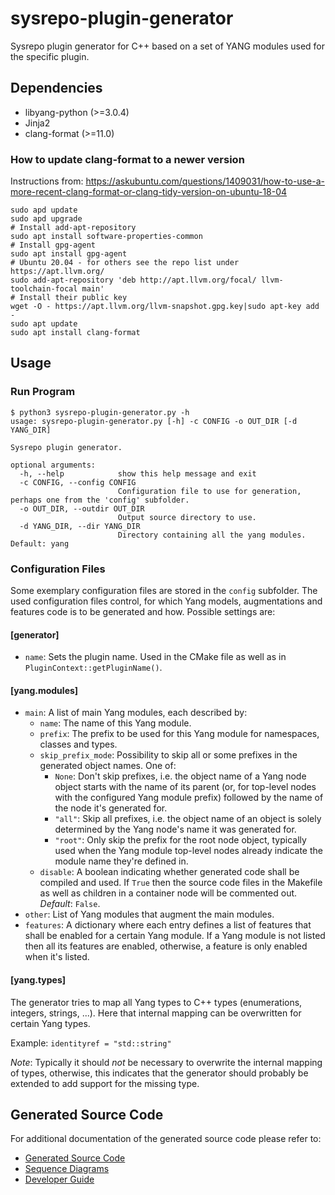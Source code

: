# sysrepo-plugin-generator

Sysrepo plugin generator for C++ based on a set of YANG modules used for the specific plugin.

## Dependencies

- libyang-python (>=3.0.4)
- Jinja2
- clang-format (>=11.0)

### How to update clang-format to a newer version

Instructions from: <https://askubuntu.com/questions/1409031/how-to-use-a-more-recent-clang-format-or-clang-tidy-version-on-ubuntu-18-04>

```[shell]
sudo apd update
sudo apd upgrade
# Install add-apt-repository
sudo apt install software-properties-common
# Install gpg-agent
sudo apt install gpg-agent
# Ubuntu 20.04 - for others see the repo list under https://apt.llvm.org/
sudo add-apt-repository 'deb http://apt.llvm.org/focal/ llvm-toolchain-focal main'
# Install their public key
wget -O - https://apt.llvm.org/llvm-snapshot.gpg.key|sudo apt-key add -
sudo apt update
sudo apt install clang-format
```

## Usage

### Run Program

```[shell]
$ python3 sysrepo-plugin-generator.py -h
usage: sysrepo-plugin-generator.py [-h] -c CONFIG -o OUT_DIR [-d YANG_DIR]

Sysrepo plugin generator.

optional arguments:
  -h, --help            show this help message and exit
  -c CONFIG, --config CONFIG
                        Configuration file to use for generation, perhaps one from the 'config' subfolder.
  -o OUT_DIR, --outdir OUT_DIR
                        Output source directory to use.
  -d YANG_DIR, --dir YANG_DIR
                        Directory containing all the yang modules. Default: yang
```

### Configuration Files

Some exemplary configuration files are stored in the `config` subfolder. The used configuration files control, for which Yang models, augmentations and features code is to be generated and how. Possible settings are:

#### [generator]

- `name`: Sets the plugin name. Used in the CMake file as well as in `PluginContext::getPluginName()`.

#### [yang.modules]

- `main`: A list of main Yang modules, each described by:
  - `name`: The name of this Yang module.
  - `prefix`: The prefix to be used for this Yang module for namespaces, classes and types.
  - `skip_prefix_mode`: Possibility to skip all or some prefixes in the generated object names. One of:
    - `None`: Don't skip prefixes, i.e. the object name of a Yang node object starts with the name of its parent (or, for top-level nodes with the configured Yang module prefix) followed by the name of the node it's generated for. 
    - `"all"`: Skip all prefixes, i.e. the object name of an object is solely determined by the Yang node's name it was generated for.
    - `"root"`: Only skip the prefix for the root node object, typically used when the Yang module top-level nodes already indicate the module name they're defined in.
  - `disable`: A boolean indicating whether generated code shall be compiled and used. If `True` then the source code files in the Makefile as well as children in a container node will be commented out. _Default_: `False`.
- `other`: List of Yang modules that augment the main modules.
- `features`: A dictionary where each entry defines a list of features that shall be enabled for a certain Yang module. If a Yang module is not listed then all its features are enabled, otherwise, a feature is only enabled when it's listed.

#### [yang.types]

The generator tries to map all Yang types to C++ types (enumerations, integers, strings, ...). Here that internal mapping can be overwritten for certain Yang types.

Example:
`identityref = "std::string"`

_Note_: Typically it should _not_ be necessary to overwrite the internal mapping of types, otherwise, this indicates that the generator should probably be extended to add support for the missing type.

## Generated Source Code

For additional documentation of the generated source code please refer to:
- [Generated Source Code](doc/generated-source-code.md)
- [Sequence Diagrams](doc/sequence-diagrams.md)
- [Developer Guide](doc/developer-guide.md)
